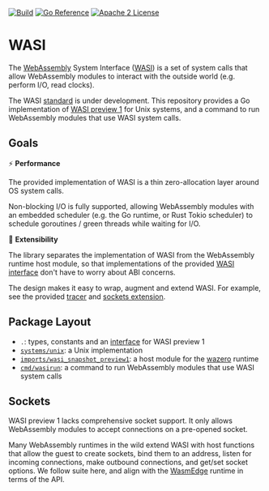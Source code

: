 [![Build](https://github.com/stealthrocket/wasi-go/actions/workflows/wasi-testuite.yml/badge.svg)](https://github.com/stealthrocket/wasi-go/actions/workflows/go.yml)
[![Go Reference](https://pkg.go.dev/badge/github.com/stealthrocket/wasi-go.svg)](https://pkg.go.dev/github.com/stealthrocket/wasi-go)
[![Apache 2 License](https://img.shields.io/badge/license-Apache%202-blue.svg)](LICENSE)

# WASI

The [WebAssembly][wasm] System Interface ([WASI][wasi]) is a set of system calls
that allow WebAssembly modules to interact with the outside world (e.g. perform
I/O, read clocks).

The WASI [standard][wasi] is under development. This repository provides a Go
implementation of [WASI preview 1][preview1] for Unix systems, and a command
to run WebAssembly modules that use WASI system calls.

## Goals

:zap: **Performance**

The provided implementation of WASI is a thin zero-allocation layer around OS
system calls.

Non-blocking I/O is fully supported, allowing WebAssembly modules with an embedded
scheduler (e.g. the Go runtime, or Rust Tokio scheduler) to schedule goroutines /
green threads while waiting for I/O.

:battery: **Extensibility**

The library separates the implementation of WASI from the WebAssembly runtime host
module, so that implementations of the provided [WASI interface][system] don't
have to worry about ABI concerns.

The design makes it easy to wrap, augment and extend WASI. For example, see the
provided [tracer][tracer] and [sockets extension][path_open_sockets].

## Package Layout

- `.`: types, constants and an [interface][system] for WASI preview 1
- [`systems/unix`][unix-system]: a Unix implementation
- [`imports/wasi_snapshot_preview1`][host-module]: a host module for the [wazero][wazero] runtime
- [`cmd/wasirun`][wasirun]: a command to run WebAssembly modules that use WASI system calls

[wasm]: https://webassembly.org
[wasi]: https://github.com/WebAssembly/WASI
[system]: https://github.com/stealthrocket/wasi-go/blob/main/system.go
[unix-system]: https://github.com/stealthrocket/wasi-go/blob/main/systems/unix/system.go
[host-module]: https://github.com/stealthrocket/wasi-go/blob/main/imports/wasi_snapshot_preview1/module.go
[preview1]: https://github.com/WebAssembly/WASI/blob/e324ce3/legacy/preview1/docs.md
[wazero]: https://wazero.io
[wasirun]: https://github.com/stealthrocket/wasi-go/tree/main/cmd/wasirun
[tracer]: https://github.com/stealthrocket/wasi-go/blob/main/tracer.go
[path_open_sockets]: https://github.com/stealthrocket/wasi-go/blob/main/systems/unix/path_open_sockets.go

## Sockets

WASI preview 1 lacks comprehensive socket support. It only allows WebAssembly modules
to accept connections on a pre-opened socket.

Many WebAssembly runtimes in the wild extend WASI with host functions that allow the
guest to create sockets, bind them to an address, listen for incoming connections,
make outbound connections, and get/set socket options. We follow suite here, and
align with the [WasmEdge][wasmedge] runtime in terms of the API.

[wasmedge]: https://github.com/WasmEdge/WasmEdge
